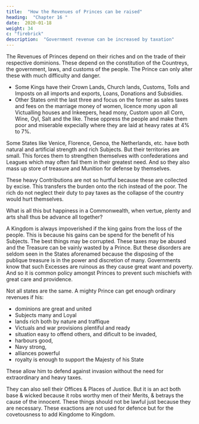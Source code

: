 ```yaml
---
title:  "How the Revenues of Princes can be raised"
heading:  "Chapter 16 "
date:  2020-01-18
weight: 34
c: "firebrick"
description:  "Government revenue can be increased by taxation"
---
```


<!-- Now that we have set down the true course by which a Kingdom may be enriched with treasure; In the next place we will endavour to shew the ways and means by which a King may justly share therein without the hurt or oppression of his Subjects. -->

The Revenues of Princes depend on their riches and on the trade of their respective dominions. These depend on the constitution of the Countreys, the government, laws, and customs of the people. The Prince can only alter these with much difficulty and danger.

- Some Kings have their Crown Lands, Church lands, Customs, Tolls and Imposts on all imports and exports, Loans, Donations and Subsidies. 
- Other States omit the last three and focus on the former as sales taxes and fees on the marriage money of women, licence mony upon all Victualling houses and Inkeepers, head mony, Custom upon all Corn, Wine, Oyl, Salt and the like. These oppress the people and make them poor and miserable expecially where they are laid at heavy rates at 4% to 7%. 

<!-- But when all the circumstances and distinction of places are duly considered, they will be found not only necessary and therefore lawful to be used in some States, but also in divers respects very profitable to the Commonwealth.  -->

Some States like Venice, Florence, Genoa, the Netherlands, etc. have both natural and artificial strength and rich Subjects. But their territories are small. This forces them to strengthen themselves with confederations and Leagues which may often fail them in their greatest need. And so they also mass up store of treasure and Munition for defense by themselves. 

<!-- yet being of no very great extent, nor enjoying such wealth by ordinary revenues as might support them against the suddain and powerful invasions of those mighty Princes which do inviron them; 

they are therefore enforced to 
 -->

These heavy Contributions are not so hurtful because these are collected by excise. This transfers the burden onto the rich instead of the poor. The rich do not neglect their duty to pay taxes as the collapse of the country would hurt themselves.

<!-- for as the food and rayment of the poor is made dear by Excise, so doth the price of their labour rise in proportion; whereby the burden (if any be) is still upon the rich, who are either idle, or at least work not in this kind, yet have they the use and are the great consumers of the poors labour:   -->
<!-- . to advance their endeavours according to those times which do exhaust their means and revenues; wherein if they should peradventure fail, and therfore be forced to abate their sinful excess and idle retainers. -->

What is all this but happiness in a Commonwealth, when vertue, plenty and arts shall thus be advance all together? 

A Kingdom is always impoverished if the king gains from the loss of the people. This is because his gains can be spend for the benefit of his Subjects. <!-- ; except only that part of the treasure which is laid up for the publique good; wherein likewise they are both just and profitable. --> The best things may be corrupted. These taxes may be abused and the Treasure can be vainly wasted by a Prince. But these disorders are seldom seen in the States aforenamed because the disposing of the publique treasure is in the power and discretion of many. Governments know that such Excesses are ruinous as they cause great want and poverty. And so it is common policy amongst Princes to prevent such mischiefs with great care and providence.

<!-- by doing nothing that may cause the Nobility to despair of their safety, nor leaving any thing undone which may gain the good will of the Commonalty to keep all in due obedience.  -->

<!--  not of one and the same constitution, for that which is Physick to one man, is little better than poyson to another. The States aforewritten need those extraordinary contributions to because they are not able otherwise to short time to raise sufficient treasure to defend themselves against a potent enemy, who hath power to invade them on the sudden, as is already declared. -->

Not all states are the same. A mighty Prince can get enough ordinary revenues if his: 
- dominions are great and united
- Subjects many and Loyal
- lands rich both by nature and traffique
- Victuals and war provisions plentiful and ready
- situation easy to offend others, and dificult to be invaded,
- harbours good,
- Navy strong,
- alliances powerful
- royalty is enough to support the Majesty of his State

These allow him to defend against invasion without the need for extraordinary and heavy taxes.

<!--  shall not the wealthy and loyal subjects of such a great and just Prince maintain his Honour and their own Liberties with life and goods, alwayes supplying the Treasure of their Soveraign, untill by a well ordered War he may inforce a happy Peace?

Yes verily, it cannot otherwise be expected. And thus shall a mighty Prince be more powerful in preserving the wealth and love of his Subjects, than by treasuring up their riches with unnecessary taxes, which cannot but alter and provoke them. -->

<!-- Yea, but say some men, we may easily contradict all this by example taken from some of the greatest Monarchs of Christendome, who, besides those Incomes which here are termed ordinary, they adde likwise all, or the most of the other heavy Contributions.
 -->
They can also sell their Offices & Places of Justice. But it is an act both base & wicked because it robs worthy men of their Merits, & betrays the cause of the innocent. These things should not be lawful just because they are necessary. These exactions are not used for defence but for the covetousness to add Kingdome to Kingdom.

<!-- , and so to usurp the right of others:  which actions of Impiety are ever shadowed with some fair pretence of Sanctity, as being done for the Catholic Cause, the propagation of the Church, the suppression of Hereticks, and such like delusions, serving onely to further their own ambition, whereof in this place it shall be needless to make any larger discourse.
 -->